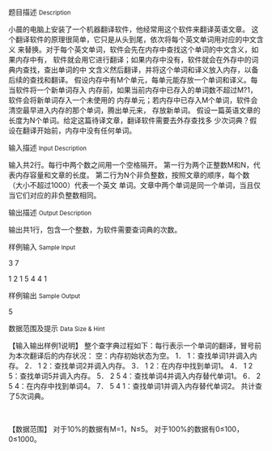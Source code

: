 <div class="panel panel-default">
<div class="area-title">
<span>
题目描述
<small>Description</small>
</span></div>
<div class="panel-body">

<p>小晨的电脑上安装了一个机器翻译软件，他经常用这个软件来翻译英语文章。 这个翻译软件的原理很简单，它只是从头到尾，依次将每个英文单词用对应的中文含义 来替换。对于每个英文单词，软件会先在内存中查找这个单词的中文含义，如果内存中有， 软件就会用它进行翻译；如果内存中没有，软件就会在外存中的词典内查找，查出单词的中 文含义然后翻译，并将这个单词和译义放入内存，以备后续的查找和翻译。 假设内存中有M个单元，每单元能存放一个单词和译义。每当软件将一个新单词存入 内存前，如果当前内存中已存入的单词数不超过M?1，软件会将新单词存入一个未使用的 内存单元；若内存中已存入M个单词，软件会清空最早进入内存的那个单词，腾出单元来， 存放新单词。 假设一篇英语文章的长度为N个单词。给定这篇待译文章，翻译软件需要去外存查找多 少次词典？假设在翻译开始前，内存中没有任何单词。</p>

</div>
</div>

<div class="panel panel-default">
<div class="area-title">
<span>
输入描述
<small>Input Description</small>
</span></div>
<div class="panel-body">
<p>输入共2行。每行中两个数之间用一个空格隔开。 第一行为两个正整数M和N，代表内存容量和文章的长度。 第二行为N个非负整数，按照文章的顺序，每个数（大小不超过1000）代表一个英文 单词。文章中两个单词是同一个单词，当且仅当它们对应的非负整数相同。</p>

</div>
</div>
<div  class="panel panel-default">
<div class="area-title">
<span>
输出描述
<small>Output Description</small>
</span></div>
<div class="panel-body">

<p>输出共1行，包含一个整数，为软件需要查词典的次数。</p>

</div>
</div>


<div class="panel panel-default">
<div class="area-title">
<span>
样例输入
<small>Sample Input</small>
</span></div>
<div class="panel-body">
<p>3 7</p>
<p>1 2 1 5 4 4 1</p>

</div>
</div>

<div class="panel panel-default">
<div class="area-title">
<span>
样例输出
<small>Sample Output</small>
</span></div>
<div class="panel-body">
<p>5</p>

</div>
</div>

<div class="panel panel-default">
<div class="area-title">
<span>
数据范围及提示
<small>Data Size & Hint</small>
</span></div>
<div class="panel-body">
<p>【输入输出样例1说明】 整个查字典过程如下：每行表示一个单词的翻译，冒号前为本次翻译后的内存状况： 空：内存初始状态为空。 1． 1：查找单词1并调入内存。 2． 1 2：查找单词2并调入内存。 3． 1 2：在内存中找到单词1。 4． 1 2 5：查找单词5并调入内存。 5． 2 5 4：查找单词4并调入内存替代单词1。 6． 2 5 4：在内存中找到单词4。 7． 5 4 1：查找单词1并调入内存替代单词2。 共计查了5次词典。</p>
<p> </p>
<p>【数据范围】 对于10%的数据有M=1，N≤5。 对于100%的数据有0≤100，0≤1000。</p>
</div>
</div>